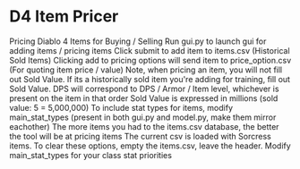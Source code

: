 # D4 Item Pricer
 Pricing Diablo 4 Items for Buying / Selling
 Run gui.py to launch gui for adding items / pricing items
 Click submit to add item to items.csv (Historical Sold Items)
 Clicking add to pricing options will send item to price_option.csv (For quoting item price / value)
 Note, when pricing an item, you will not fill out Sold Value. If its a historically sold item you're adding for training, fill out Sold Value.
 DPS will correspond to DPS / Armor / Item level, whichever is present on the item in that order
 Sold Value is expressed in millions (sold value: 5 = 5,000,000)
 To include stat types for items, modify main_stat_types (present in both gui.py and model.py, make them mirror eachother)
 The more items you had to the items.csv database, the better the tool will be at pricing items
 The current csv is loaded with Sorcress items. To clear these options, empty the items.csv, leave the header. Modify main_stat_types for your class stat priorities
